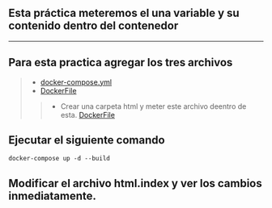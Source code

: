 ## Esta práctica meteremos el una variable y su contenido dentro del contenedor 
----

## Para esta practica agregar los tres archivos
> * [docker-compose.yml](https://github.com/luisreylara/docker/blob/main/docker-compose/nginx4/docker-compose.yml)
> * [DockerFile](https://github.com/luisreylara/docker/blob/main/docker-compose/nginx4/DockerFile)
>> * Crear una carpeta html y meter este archivo deentro de esta. [DockerFile](https://github.com/luisreylara/docker/blob/main/docker-compose/nginx4/index.html)

## Ejecutar el siguiente comando 
```
docker-compose up -d --build
```
## Modificar el archivo html.index y ver los cambios inmediatamente.
